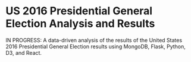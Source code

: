 # US 2016 Presidential General Election Analysis and Results

IN PROGRESS: A data-driven analysis of the results of the United States 2016 Presidential General Election results using MongoDB, Flask, Python, D3, and React.